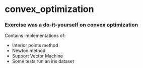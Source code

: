 # convex_optimization

### Exercise was a do-it-yourself on convex optimization

Contains implementations of:

- Interior points method
- Newton method
- Support Vector Machine
- Some tests run an iris dataset

